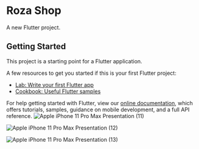 # Roza Shop

A new Flutter project.

## Getting Started

This project is a starting point for a Flutter application.

A few resources to get you started if this is your first Flutter project:

- [Lab: Write your first Flutter app](https://flutter.dev/docs/get-started/codelab)
- [Cookbook: Useful Flutter samples](https://flutter.dev/docs/cookbook)

For help getting started with Flutter, view our
[online documentation](https://flutter.dev/docs), which offers tutorials,
samples, guidance on mobile development, and a full API reference.
![Apple iPhone 11 Pro Max Presentation (11)](https://user-images.githubusercontent.com/83677577/149234702-8ec33647-8aa1-4af3-bd5c-deead3c0e3e9.png)

![Apple iPhone 11 Pro Max Presentation (12)](https://user-images.githubusercontent.com/83677577/149235237-3b59f338-3cfb-49dc-99bb-d5f524c85c94.png)

![Apple iPhone 11 Pro Max Presentation (13)](https://user-images.githubusercontent.com/83677577/149235738-c3dd2d52-c00d-421e-9a75-9164f7ca733e.png)

